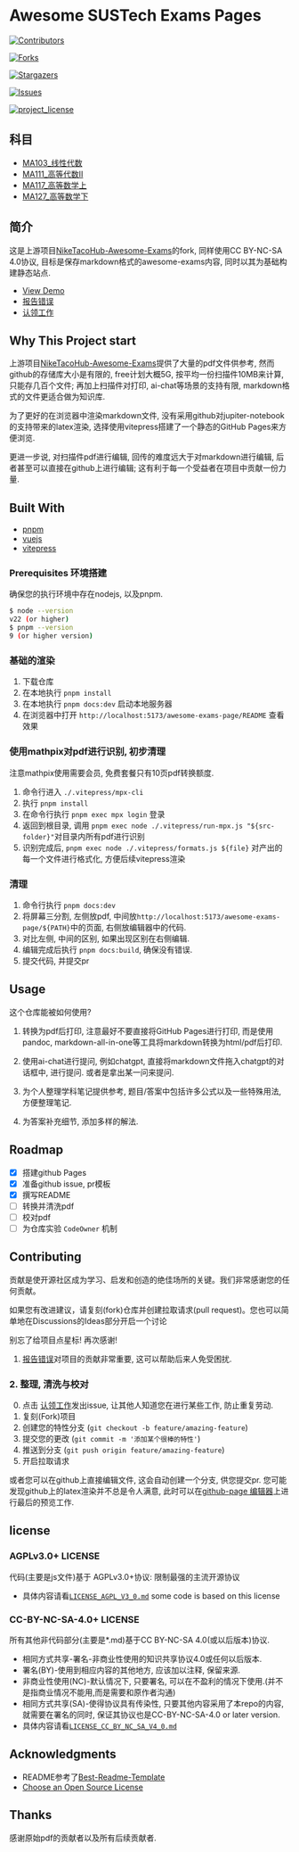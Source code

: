 # Awesome SUSTech Exams Pages

[![Contributors][contributors-shield]][contributors-url]

[![Forks][forks-shield]][forks-url]

[![Stargazers][stars-shield]][stars-url]

[![Issues][issues-shield]][issues-url]

[![project_license][license-shield]][license-url]

## 科目

+ [MA103_线性代数](/MA103_线性代数/README.md)
+ [MA111_高等代数II](/MA111_高等代数II/README.md)
+ [MA117_高等数学上](/MA117_高等数学上/README.md)
+ [MA127_高等数学下](/MA127_高等数学下/README.md)

## 简介

这是上游项目[NikeTacoHub-Awesome-Exams](https://github.com/NikeTacoHub/awesome-exams/)的fork, 同样使用CC BY-NC-SA 4.0协议, 目标是保存markdown格式的awesome-exams内容, 同时以其为基础构建静态站点.

+ [View Demo](https://certseeds.github.io/awesome-exams-page/)
+ [报告错误](https://github.com/Certseeds/awesome-exams-page/issues/new?template=bug_report.md)
+ [认领工作](https://github.com/Certseeds/openpgpage/issues/new?labels=claim&template=claim.md)

## Why This Project start

上游项目[NikeTacoHub-Awesome-Exams](https://github.com/NikeTacoHub/awesome-exams)提供了大量的pdf文件供参考, 然而github的存储库大小是有限的, free计划大概5G, 按平均一份扫描件10MB来计算, 只能存几百个文件; 再加上扫描件对打印, ai-chat等场景的支持有限, markdown格式的文件更适合做为知识库.

为了更好的在浏览器中渲染markdown文件, 没有采用github对jupiter-notebook的支持带来的latex渲染, 选择使用vitepress搭建了一个静态的GitHub Pages来方便浏览.

更进一步说, 对扫描件pdf进行编辑, 回传的难度远大于对markdown进行编辑, 后者甚至可以直接在github上进行编辑; 这有利于每一个受益者在项目中贡献一份力量.

## Built With

+ [pnpm](https://pnpm.io/)
+ [vuejs](https://vuejs.org)
+ [vitepress](https://vitepress.dev)

### Prerequisites 环境搭建

确保您的执行环境中存在nodejs, 以及pnpm.

``` bash
$ node --version
v22 (or higher)
$ pnpm --version
9 (or higher version)
```

### 基础的渲染

1. 下载仓库
2. 在本地执行 `pnpm install`
3. 在本地执行 `pnpm docs:dev` 启动本地服务器
4. 在浏览器中打开 `http://localhost:5173/awesome-exams-page/README` 查看效果

### 使用mathpix对pdf进行识别, 初步清理

注意mathpix使用需要会员, 免费套餐只有10页pdf转换额度.

1. 命令行进入 `./.vitepress/mpx-cli`
2. 执行 `pnpm install`
3. 在命令行执行 `pnpm exec mpx login` 登录
4. 返回到根目录, 调用 `pnpm exec node ./.vitepress/run-mpx.js "${src-folder}"`对目录内所有pdf进行识别
5. 识别完成后, `pnpm exec node ./.vitepress/formats.js ${file}` 对产出的每一个文件进行格式化, 方便后续vitepress渲染

### 清理

1. 命令行执行 `pnpm docs:dev`
2. 将屏幕三分割, 左侧放pdf, 中间放`http://localhost:5173/awesome-exams-page/${PATH}`中的页面, 右侧放编辑器中的代码.
3. 对比左侧, 中间的区别, 如果出现区别在右侧编辑.
4. 编辑完成后执行 `pnpm docs:build`, 确保没有错误.
5. 提交代码, 并提交pr

## Usage

这个仓库能被如何使用?

1. 转换为pdf后打印, 注意最好不要直接将GitHub Pages进行打印, 而是使用pandoc, markdown-all-in-one等工具将markdown转换为html/pdf后打印.

2. 使用ai-chat进行提问, 例如chatgpt, 直接将markdown文件拖入chatgpt的对话框中, 进行提问. 或者是拿出某一问来提问.

3. 为个人整理学科笔记提供参考, 题目/答案中包括许多公式以及一些特殊用法, 方便整理笔记.

4. 为答案补充细节, 添加多样的解法.

## Roadmap

+ [x] 搭建github Pages
+ [x] 准备github issue, pr模板
+ [x] 撰写README
+ [ ] 转换并清洗pdf
+ [ ] 校对pdf
+ [ ] 为仓库实验 `CodeOwner` 机制

<!-- CONTRIBUTING -->
## Contributing

贡献是使开源社区成为学习、启发和创造的绝佳场所的关键。我们非常感谢您的任何贡献。

如果您有改进建议，请复刻(fork)仓库并创建拉取请求(pull request)。您也可以简单地在Discussions的Ideas部分开启一个讨论

别忘了给项目点星标! 再次感谢!

1. [报告错误](https://github.com/Certseeds/awesome-exams-page/issues/new?template=bug_report.md)对项目的贡献非常重要, 这可以帮助后来人免受困扰.

### 2. 整理, 清洗与校对

0. 点击 [认领工作](https://github.com/Certseeds/openpgpage/issues/new?labels=claim&template=claim.md)发出issue, 让其他人知道您在进行某些工作, 防止重复劳动.
1. 复刻(Fork)项目
2. 创建您的特性分支 (`git checkout -b feature/amazing-feature`)
3. 提交您的更改 (`git commit -m '添加某个很棒的特性'`)
4. 推送到分支 (`git push origin feature/amazing-feature`)
5. 开启拉取请求

或者您可以在github上直接编辑文件, 这会自动创建一个分支, 供您提交pr. 您可能发现github上的latex渲染并不总是令人满意, 此时可以在[github-page 编辑器](https://certseeds.github.io/awesome-exams-page/editor.html)上进行最后的预览工作.

## license

### AGPLv3.0+ LICENSE

代码(主要是js文件)基于 AGPLv3.0+协议: 限制最强的主流开源协议

+ 具体内容请看[`LICENSE_AGPL_V3_0.md`](/LICENSE_AGPL_V3_0.md)
some code is based on this license

### CC-BY-NC-SA-4.0+ LICENSE

所有其他非代码部分(主要是*.md)基于CC BY-NC-SA 4.0(或以后版本)协议.

+ 相同方式共享-署名-非商业性使用的知识共享协议4.0或任何以后版本.
+ 署名(BY)-使用到相应内容的其他地方, 应该加以注释, 保留来源.
+ 非商业性使用(NC)-默认情况下, 只要署名, 可以在不盈利的情况下使用.(并不是指商业情况不能用,而是需要和原作者沟通)
+ 相同方式共享(SA)-使得协议具有传染性, 只要其他内容采用了本repo的内容, 就需要在署名的同时, 保证其协议也是CC-BY-NC-SA-4.0 or later version.
+ 具体内容请看[`LICENSE_CC_BY_NC_SA_V4_0.md`](/LICENSE_CC_BY_NC_SA_V4_0.md)

## Acknowledgments

+ README参考了[Best-Readme-Template][Best-Readme-Template]
+ [Choose an Open Source License](https://choosealicense.com)

## Thanks

感谢原始pdf的贡献者以及所有后续贡献者.

[contributors-shield]: https://img.shields.io/github/contributors/Certseeds/awesome-exams-page.svg?style=for-the-badge
[contributors-url]: https://github.com/Certseeds/awesome-exams-page/graphs/contributors
[forks-shield]: https://img.shields.io/github/forks/Certseeds/awesome-exams-page.svg?style=for-the-badge
[forks-url]: https://github.com/Certseeds/awesome-exams-page/network/members
[stars-shield]: https://img.shields.io/github/stars/Certseeds/awesome-exams-page.svg?style=for-the-badge
[stars-url]: https://github.com/Certseeds/awesome-exams-page/stargazers
[issues-shield]: https://img.shields.io/github/issues/Certseeds/awesome-exams-page.svg?style=for-the-badge
[issues-url]: https://github.com/Certseeds/awesome-exams-page/issues
[license-shield]: https://img.shields.io/github/license/Certseeds/awesome-exams-page.svg?style=for-the-badge
[license-url]: https://github.com/Certseeds/awesome-exams-page/blob/master/LICENSE.txt
[Best-Readme-Template]: https://github.com/othneildrew/Best-README-Template

